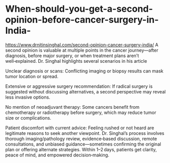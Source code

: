# When-should-you-get-a-second-opinion-before-cancer-surgery-in-India-

https://www.drnitinsinghal.com/second-opinion-cancer-surgery-india/
A second opinion is valuable at multiple points in the cancer journey—after diagnosis, before major surgery, or when treatment plans aren’t well‑explained. Dr. Singhal highlights several scenarios in his article 

Unclear diagnosis or scans: Conflicting imaging or biopsy results can mask tumor location or spread.

Extensive or aggressive surgery recommendation: If radical surgery is suggested without discussing alternatives, a second perspective may reveal less invasive options.

No mention of neoadjuvant therapy: Some cancers benefit from chemotherapy or radiotherapy before surgery, which may reduce tumor size or complications.

Patient discomfort with current advice: Feeling rushed or not heard are legitimate reasons to seek another viewpoint.
Dr. Singhal’s process involves thorough imaging/pathology review, evidence‑based discussion, remote consultations, and unbiased guidance—sometimes confirming the original plan or offering alternate strategies. Within 1–2 days, patients get clarity, peace of mind, and empowered decision‑making.

